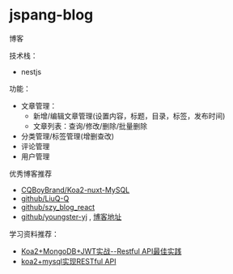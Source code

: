 # jspang-blog

博客

技术栈：

- nestjs

功能：

- 文章管理：
  - 新增/编辑文章管理(设置内容，标题，目录，标签，发布时间)
  - 文章列表：查询/修改/删除/批量删除
- 分类管理/标签管理(增删查改)
- 评论管理
- 用户管理

优秀博客推荐

- [CQBoyBrand/Koa2-nuxt-MySQL](https://github.com/CQBoyBrand/Koa2-nuxt-MySQL)
- [github/LiuQ-Q](https://github.com/LiuQ-Q/nuxt-typescript-blog)
- [github/szy_blog_react](https://github.com/zhanyis/szy_blog_react)
- [github/youngster-yj](ttps://github.com/youngster-yj) , [ 博客地址](http://www.jsfan.net/)


学习资料推荐：

- [Koa2+MongoDB+JWT实战--Restful API最佳实践](https://blog.csdn.net/mrweb/article/details/106709450)
- [koa2+mysql实现RESTful API](https://blog.csdn.net/qq_30604453/article/details/84791069)
